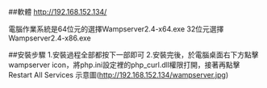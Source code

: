 ##軟體
http://192.168.152.134/

電腦作業系統是64位元的選擇Wampserver2.4-x64.exe
32位元選擇Wampserver2.4-x86.exe

##安裝步驟
1.安裝過程全部都按下一部即可
2.安裝完後，於電腦桌面右下方點擊wampserver icon，將php.ini設定裡的php_curl.dll權限打開，接著再點擊Restart All Services
示意圖(http://192.168.152.134/wampserver.jpg)

